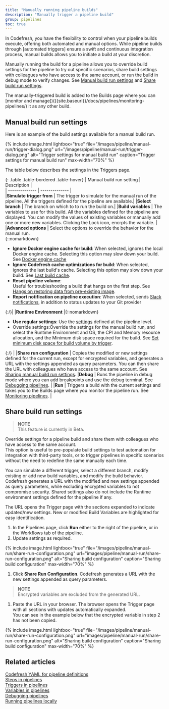 ```yaml
---
title: "Manually running pipeline builds"
description: "Manually trigger a pipeline build"
group: pipelines
toc: true
---
```


In Codefresh, you have the flexibility to control when your pipeline builds execute, offering both automated and manual options. 
While pipeline builds through [automated triggers] ensure a swift and continuous integration process, manual builds allows you to initiate a build at your discretion.

Manually running the build for a pipeline allows you to override build settings for the pipeline to try out specific scenarios, share build settings with colleagues who have access to the same account, or run the build in debug mode to verify changes. See [Manual build run settings](#manual-build-run-settings) and [Share build run settings](#share-build-run-settings).

The manually-triggered build is added to the Builds page where you can [monitor and manage])({{site.baseurl}}/docs/pipelines/monitoring-pipelines/) it as any other build.



## Manual build run settings
Here is an example of the build settings available for a manual build run. 

{% include 
image.html 
lightbox="true" 
file="/images/pipeline/manual-run/trigger-dialog.png" 
url="/images/pipeline/manual-run/trigger-dialog.png"
alt="Trigger settings for manual build run" 
caption="Trigger settings for manual build run"
max-width="70%"
%}

The table below describes the settings in the Triggers page. 

{: .table .table-bordered .table-hover}
| Manual build run setting | Description            |  
| --------------        | --------------         |  
|**Simulate trigger from**      | The trigger to simulate for the manual run of the pipeline. All the triggers defined for the pipeline are available.|
|**Select branch**      | The branch on which to to run the build on.|
|**Build variables**       | The variables to use for this build. All the variables defined for the pipeline are displayed. You can modify the values of existing variables or manually add one or more new variables. Clicking the Lock icon, encrpts the variable.    |
|**Advanced options**        | Select the options to override the behavior for the manual run. <br>{::nomarkdown}<ul><li><b>Ignore Docker engine cache for build</b>: When selected, ignores the local Docker engine cache. Selecting this option may slow down your build. See <a href="https://codefresh.io/docs/docs/kb/articles/disabling-codefresh-caching-mechanisms">Docker engine cache</a></li><li><b>Ignore Codefresh cache optimizations for build</b>: When selected, ignores the last build's cache. Selecting this option may slow down your build. See <a href="https://codefresh.io/docs/docs/kb/articles/disabling-codefresh-caching-mechanisms">Last build cache</a>.</li><li><b>Reset pipeline volume</b>:</li>Useful for troubleshooting a build that hangs on the first step.  See <a href="https://codefresh.io/docs/docs/kb/articles/restoring-data-from-pre-existing-image-hangs-on/" target="_blank">Hangs on restoring data from pre-existing image</a>.</li><li><b>Report notification on pipeline execution</b>: When selected, sends <a href="https://codefresh.io/docs/docs/integrations/notifications/slack-integration/" target="_blank">Slack notifications</a>, in addition to status updates to your Git provider</li></ul>{:/}|
|**Runtime Environment**        |{::nomarkdown}<ul><li><b>Use regular settings</b>: Use the <a href="https://codefresh.io/docs/docs/pipelines/pipelines/#pipeline-settings">settings</a> defined at the pipeline level.</li><li>Override settings</b>:Override the settings for the manual build run, and select the Runtime Environment and OS, the CPI and Memory resource allocation, and the Minimum disk space required for the build. See <a href="https://codefresh.io/docs/docs/pipelines/triggers/git-triggers/#set-minimum-disk-space-for-build-volume-by-trigger">Set minimum disk space for build volume by trigger<a/>.</li></ul>{:/} |
|**Share run configuration**      | Copies the modified or new settings defined for the current run, except for encrypted variables, and generates a URL with the settings appended as query parameters. You can then share the URL with colleagues who have access to the same account. See [Sharing manual build run settings](#sharing-manual-build-run-settings).
|**Debug** | Runs the pipeline in debug mode where you can add breakpoints and use the debug terminal. See [Debugging pipelines]({{site.baseurl}}/docs/pipelines/debugging-pipelines/). |
|**Run** | Triggers a build with the current settings and takes you to the Builds page where you monitor the pipeline run. See [Monitoring pipelines]({{site.baseurl}}/docs/pipelines/monitoring-pipelines/). |



## Share build run settings 
>**NOTE**  
This feature is currently in Beta.

Override settings for a pipeline build and share them with colleagues who have access to the same account.    
This option is useful to pre-populate build settings to test automation for integration with third-party tools, or to trigger pipelines in specific scenarios without the need to redefine the same manually each time.  

You can simulate a different trigger, select a different branch, modify existing or add new  build variables, and modify the build behavior. Codefresh generates a URL with the modified and new settings appended as query parameters, while excluding encrypted variables to not compromise security. Shared settings also do not include the Runtime environment settings defined for the pipeline if any.  

The URL opens the Trigger page with the sections expanded to indicate updated/new settings. New or modified Build Variables are highlighted for easy identification. 

1. In the Pipelines page, click **Run** either to the right of the pipeline, or in the Workflows tab of the pipeline.
1. Update settings as required.

{% include 
image.html 
lightbox="true" 
file="/images/pipeline/manual-run/share-run-configuration.png" 
url="images/pipeline/manual-run/share-run-configuration.png"
alt="Sharing build configuration" 
caption="Sharing build configuration"
max-width="70%"
%}

1. Click **Share Run Configuration**.
  Codefresh generates a URL with the new settings appended as query parameters.
  
  >**NOTE**  
  Encrypted variables are excluded from the generated URL.

1. Paste the URL in your browser.
  The browser opens the Trigger page with all sections with updates automatically expanded.  
  You can see in the example below that the encrypted variable in step 2 has not been copied.

{% include 
image.html 
lightbox="true" 
file="/images/pipeline/manual-run/share-run-configuration.png" 
url="images/pipeline/manual-run/share-run-configuration.png"
alt="Sharing build configuration" 
caption="Sharing build configuration"
max-width="70%"
%}

## Related articles
[Codefresh YAML for pipeline definitions]({{site.baseurl}}/docs/pipelines/what-is-the-codefresh-yaml/)  
[Steps in pipelines]({{site.baseurl}}/docs/pipelines/steps/)  
[Triggers in pipelines]({{site.baseurl}}/docs/pipelines/triggers/)  
[Variables in pipelines]({{site.baseurl}}/docs/pipelines/variables/)  
[Debugging pipelines]({{site.baseurl}}/docs/pipelines/debugging-pipelines/)  
[Running pipelines locally]({{site.baseurl}}/docs/pipelines/running-pipelines-locally/)  
